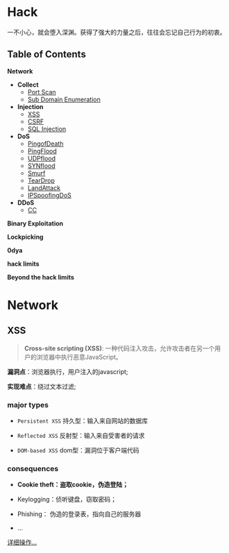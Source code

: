# Hack

一不小心，就会堕入深渊。获得了强大的力量之后，往往会忘记自己行为的初衷。





## Table of Contents

**Network**

+ **Collect**
  + [Port Scan]()
  + [Sub Domain Enumeration](https://github.com/qazbnm456/awesome-web-security#sub-domain-enumeration)
+ **Injection**
  + [XSS]()
  + [CSRF]()
  + [SQL Injection](https://github.com/qazbnm456/awesome-web-security#sql-injection)
+ **DoS**
     + [PingofDeath]()
     + [PingFlood]()
     + [UDPflood]()
     + [SYNflood]()
     + [Smurf]()
     + [TearDrop]()
     + [LandAttack]()
     + [IPSpoofingDoS]()
+ **DDoS**
  + [CC]()

**Binary Exploitation**

**Lockpicking**

**0dya**

**hack limits**

**Beyond the hack limits**





# Network

## XSS

> **Cross-site scripting (XSS)**: 一种代码注入攻击，允许攻击者在另一个用户的浏览器中执行恶意JavaScript。

**漏洞点**：浏览器执行，用户注入的javascript;

**实现难点**：绕过文本过滤;



### major types

+ `Persistent XSS` 持久型：输入来自网站的数据库

+ `Reflected XSS` 反射型：输入来自受害者的请求
+ `DOM-based XSS` dom型：漏洞位于客户端代码

### consequences

+ **Cookie theft：盗取cookie，伪造登陆；**
+ Keylogging：侦听键盘，窃取密码；

+ Phishing： 伪造的登录表，指向自己的服务器
+ …

[详细操作…](/docs/Newborn/Hack/Injection/XSS.md)

